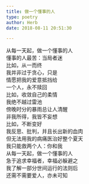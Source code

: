 ```yaml
---  
title: 做一个懂事的人  
type: poetry  
author: Herb  
date: 2018-08-11 20:51:30  

---  
```

从每一天起，做一个懂事的人  
懂事的人最苦：当局者迷    
比如，从一而终  
我并非过于贪心，只是  
情愿把我的爱意抵挡给  
一个人，永不赎回    
比如，收敛自己的柔情  
我绝不越过雷池  
傍晚时分的暴雨总让人清醒  
非我所得，我皆不妄想    
比如，不断变好  
我反思、批判，并且长出新的血肉  
但无法用我的病痛医治好整个夏天  
我只能救两个人：你和我    
从每一天起，做一个懂事的人  
急于追求幸福者，幸福必躲避之  
我了解一部分世间运行的法则后  
还需不需要爱人，亦未可知